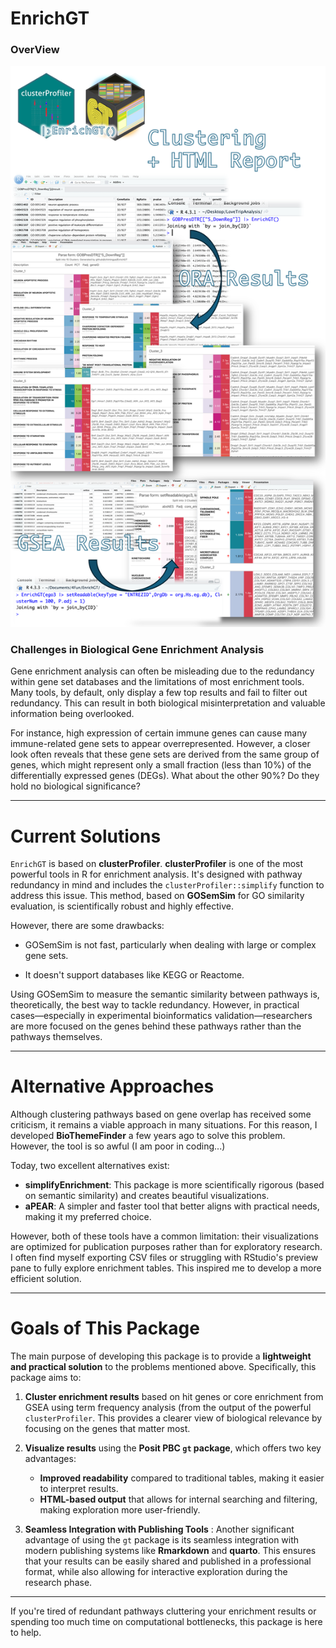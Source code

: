 # EnrichGT

### OverView

![](man/figures/EnrichGT.png)

### Challenges in Biological Gene Enrichment Analysis

Gene enrichment analysis can often be misleading due to the redundancy within gene set databases and the limitations of most enrichment tools. Many tools, by default, only display a few top results and fail to filter out redundancy. This can result in both biological misinterpretation and valuable information being overlooked.

For instance, high expression of certain immune genes can cause many immune-related gene sets to appear overrepresented. However, a closer look often reveals that these gene sets are derived from the same group of genes, which might represent only a small fraction (less than 10%) of the differentially expressed genes (DEGs). What about the other 90%? Do they hold no biological significance?

------------------------------------------------------------------------

# Current Solutions

`EnrichGT` is based on **clusterProfiler**. **clusterProfiler** is one of the most powerful tools in R for enrichment analysis. It's designed with pathway redundancy in mind and includes the `clusterProfiler::simplify` function to address this issue. This method, based on **GOSemSim** for GO similarity evaluation, is scientifically robust and highly effective.

However, there are some drawbacks:

-   GOSemSim is not fast, particularly when dealing with large or complex gene sets.

-   It doesn't support databases like KEGG or Reactome.

Using GOSemSim to measure the semantic similarity between pathways is, theoretically, the best way to tackle redundancy. However, in practical cases—especially in experimental bioinformatics validation—researchers are more focused on the genes behind these pathways rather than the pathways themselves.

------------------------------------------------------------------------

# Alternative Approaches

Although clustering pathways based on gene overlap has received some criticism, it remains a viable approach in many situations. For this reason, I developed **BioThemeFinder** a few years ago to solve this problem. However, the tool is so awful (I am poor in coding...)

Today, two excellent alternatives exist:

-   **simplifyEnrichment**: This package is more scientifically rigorous (based on semantic similarity) and creates beautiful visualizations.
-   **aPEAR**: A simpler and faster tool that better aligns with practical needs, making it my preferred choice.

However, both of these tools have a common limitation: their visualizations are optimized for publication purposes rather than for exploratory research. I often find myself exporting CSV files or struggling with RStudio's preview pane to fully explore enrichment tables. This inspired me to develop a more efficient solution.

------------------------------------------------------------------------

# Goals of This Package

The main purpose of developing this package is to provide a **lightweight and practical solution** to the problems mentioned above. Specifically, this package aims to:

1.  **Cluster enrichment results** based on hit genes or core enrichment from GSEA using term frequency analysis (from the output of the powerful `clusterProfiler`. This provides a clearer view of biological relevance by focusing on the genes that matter most.

2.  **Visualize results** using the **Posit PBC `gt` package**, which offers two key advantages:

    -   **Improved readability** compared to traditional tables, making it easier to interpret results.
    -   **HTML-based output** that allows for internal searching and filtering, making exploration more user-friendly.

3.  **Seamless Integration with Publishing Tools** : Another significant advantage of using the `gt` package is its seamless integration with modern publishing systems like **Rmarkdown** and **quarto**. This ensures that your results can be easily shared and published in a professional format, while also allowing for interactive exploration during the research phase.

------------------------------------------------------------------------

If you're tired of redundant pathways cluttering your enrichment results or spending too much time on computational bottlenecks, this package is here to help.
